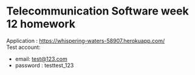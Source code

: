 # Telecommunication Software week 12 homework

Application : https://whispering-waters-58907.herokuapp.com/
<br />
Test account:
<br />
* email: test@123.com
* password : testtest_123
